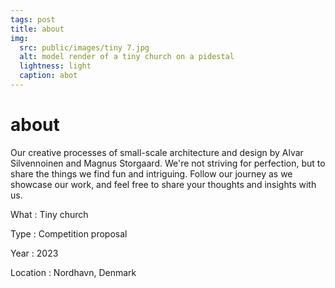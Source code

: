 ```yaml
---
tags: post
title: about
img:
  src: public/images/tiny 7.jpg
  alt: model render of a tiny church on a pidestal
  lightness: light
  caption: abot
---
```

# about

 Our creative processes of small-scale architecture and design by Alvar Silvennoinen and Magnus Storgaard. We're not striving for perfection, but to share the things we find fun and intriguing. Follow our journey as we showcase our work, and feel free to share your thoughts and insights with us.

What
: Tiny church

Type
: Competition proposal

Year
: 2023

Location
: Nordhavn, Denmark